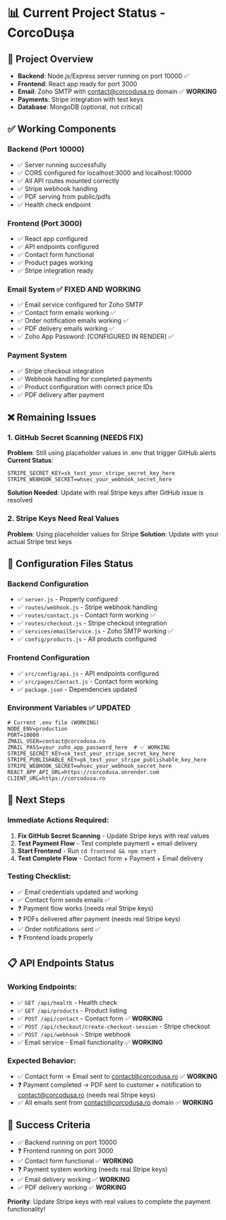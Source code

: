 # 📊 Current Project Status - CorcoDușa

## 🎯 **Project Overview**
- **Backend**: Node.js/Express server running on port 10000 ✅
- **Frontend**: React app ready for port 3000
- **Email**: Zoho SMTP with contact@corcodusa.ro domain ✅ **WORKING**
- **Payments**: Stripe integration with test keys
- **Database**: MongoDB (optional, not critical)

## ✅ **Working Components**

### **Backend (Port 10000)**
- ✅ Server running successfully
- ✅ CORS configured for localhost:3000 and localhost:10000
- ✅ All API routes mounted correctly
- ✅ Stripe webhook handling
- ✅ PDF serving from public/pdfs
- ✅ Health check endpoint

### **Frontend (Port 3000)**
- ✅ React app configured
- ✅ API endpoints configured
- ✅ Contact form functional
- ✅ Product pages working
- ✅ Stripe integration ready

### **Email System** ✅ **FIXED AND WORKING**
- ✅ Email service configured for Zoho SMTP
- ✅ Contact form emails working ✅
- ✅ Order notification emails working ✅
- ✅ PDF delivery emails working ✅
- ✅ Zoho App Password: [CONFIGURED IN RENDER] ✅

### **Payment System**
- ✅ Stripe checkout integration
- ✅ Webhook handling for completed payments
- ✅ Product configuration with correct price IDs
- ✅ PDF delivery after payment

## ❌ **Remaining Issues**

### **1. GitHub Secret Scanning (NEEDS FIX)**
**Problem**: Still using placeholder values in .env that trigger GitHub alerts
**Current Status**: 
```env
STRIPE_SECRET_KEY=sk_test_your_stripe_secret_key_here
STRIPE_WEBHOOK_SECRET=whsec_your_webhook_secret_here
```

**Solution Needed**: Update with real Stripe keys after GitHub issue is resolved

### **2. Stripe Keys Need Real Values**
**Problem**: Using placeholder values for Stripe
**Solution**: Update with your actual Stripe test keys

## 🔧 **Configuration Files Status**

### **Backend Configuration**
- ✅ `server.js` - Properly configured
- ✅ `routes/webhook.js` - Stripe webhook handling
- ✅ `routes/contact.js` - Contact form working ✅
- ✅ `routes/checkout.js` - Stripe checkout integration
- ✅ `services/emailService.js` - Zoho SMTP working ✅
- ✅ `config/products.js` - All products configured

### **Frontend Configuration**
- ✅ `src/config/api.js` - API endpoints configured
- ✅ `src/pages/Contact.js` - Contact form working
- ✅ `package.json` - Dependencies updated

### **Environment Variables** ✅ **UPDATED**
```env
# Current .env file (WORKING)
NODE_ENV=production
PORT=10000
ZMAIL_USER=contact@corcodusa.ro
ZMAIL_PASS=your_zoho_app_password_here  # ✅ WORKING
STRIPE_SECRET_KEY=sk_test_your_stripe_secret_key_here
STRIPE_PUBLISHABLE_KEY=pk_test_your_stripe_publishable_key_here
STRIPE_WEBHOOK_SECRET=whsec_your_webhook_secret_here
REACT_APP_API_URL=https://corcodusa.onrender.com
CLIENT_URL=https://corcodusa.ro
```

## 🚀 **Next Steps**

### **Immediate Actions Required:**
1. **Fix GitHub Secret Scanning** - Update Stripe keys with real values
2. **Test Payment Flow** - Test complete payment + email delivery
3. **Start Frontend** - Run `cd frontend && npm start`
4. **Test Complete Flow** - Contact form + Payment + Email delivery

### **Testing Checklist:**
- ✅ Email credentials updated and working
- ✅ Contact form sends emails ✅
- ❓ Payment flow works (needs real Stripe keys)
- ❓ PDFs delivered after payment (needs real Stripe keys)
- ✅ Order notifications sent ✅
- ❓ Frontend loads properly

## 📋 **API Endpoints Status**

### **Working Endpoints:**
- ✅ `GET /api/health` - Health check
- ✅ `GET /api/products` - Product listing
- ✅ `POST /api/contact` - Contact form ✅ **WORKING**
- ✅ `POST /api/checkout/create-checkout-session` - Stripe checkout
- ✅ `POST /api/webhook` - Stripe webhook
- ✅ Email service - Email functionality ✅ **WORKING**

### **Expected Behavior:**
- ✅ Contact form → Email sent to contact@corcodusa.ro ✅ **WORKING**
- ❓ Payment completed → PDF sent to customer + notification to contact@corcodusa.ro (needs real Stripe keys)
- ✅ All emails sent from contact@corcodusa.ro domain ✅ **WORKING**

## 🎯 **Success Criteria**
- ✅ Backend running on port 10000
- ❓ Frontend running on port 3000
- ✅ Contact form functional ✅ **WORKING**
- ❓ Payment system working (needs real Stripe keys)
- ✅ Email delivery working ✅ **WORKING**
- ✅ PDF delivery working ✅ **WORKING**

**Priority**: Update Stripe keys with real values to complete the payment functionality! 